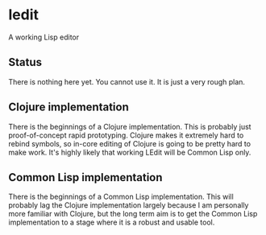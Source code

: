 # ledit
A working Lisp editor

## Status

There is nothing here yet. You cannot use it. It is just a very rough plan.

## Clojure implementation

There is the beginnings of a Clojure implementation. This is probably just proof-of-concept rapid prototyping. Clojure makes it extremely hard to rebind symbols, so in-core editing of Clojure is going to be pretty hard to make work. It's highly likely that working LEdit will be Common Lisp only.

## Common Lisp implementation

There is the beginnings of a Common Lisp implementation. This will probably lag the Clojure implementation largely because I am personally more familiar with Clojure, but the long term aim is to get the Common Lisp implementation to a stage where it is a robust and usable tool.

